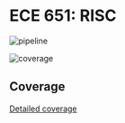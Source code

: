 ECE 651: RISC
======================================

![pipeline](https://gitlab.oit.duke.edu/yy252/ece651-spr21-group2-risc/badges/master/pipeline.svg)

![coverage](https://gitlab.oit.duke.edu/yy252/ece651-spr21-group2-risc/badges/master/coverage.svg?job=test)


## Coverage
[Detailed coverage](https://yy252.pages.oit.duke.edu/ece651-spr21-group2-risc/dashboard.html)

